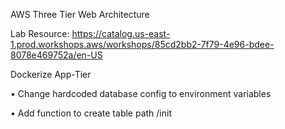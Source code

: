 AWS Three Tier Web Architecture

Lab Resource: https://catalog.us-east-1.prod.workshops.aws/workshops/85cd2bb2-7f79-4e96-bdee-8078e469752a/en-US

Dockerize App-Tier

• Change hardcoded database config to environment variables

• Add function to create table path /init
